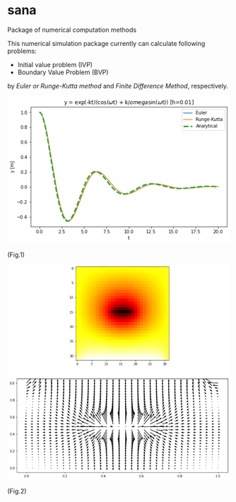 # sana
Package of numerical computation methods


This numerical simulation package currently can calculate following problems:

- Initial value problem (IVP)
- Boundary Value Problem (BVP)

by *Euler or Runge-Kutta method* and *Finite Difference Method*, respectively.




![lpf_example_S](/figure/IVP.png)

(Fig.1)

![lpf_example_S](/figure/BVP.png)

(Fig.2)



